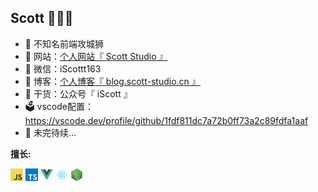 ## Scott  👨🏻‍💻

- 🐧 不知名前端攻城狮
- 🐶 网站：<a href="https://scott-studio.cn" target="_blank">个人网站『 Scott Studio 』</a>
- 💬 微信：iScottt163
- 🤔 博客：<a href="https://blog.scott-studio.cn" target="_blank">个人博客『 blog.scott-studio.cn 』</a>
- 🌱 干货：公众号『 iScott 』
- 🗳️ vscode配置：https://vscode.dev/profile/github/1fdf811dc7a72b0ff73a2c89fdfa1aaf
- 👭 未完待续...

<!--
**Web Developer**

<p>
 <code><img alt="React" src="https://img.shields.io/badge/-React-45b8d8?style=flat-square&logo=react&logoColor=white" /></code>
  <code><img alt="TypeScript"
    src="https://img.shields.io/badge/-TypeScript-007ACC?style=flat-square&logo=typescript&logoColor=white" /></code>
  <code><img alt="Sass" src="https://img.shields.io/badge/-Sass-CC6699?style=flat-square&logo=sass&logoColor=white" /></code>
  <code><img alt="Styled Components"
    src="https://img.shields.io/badge/-Styled_Components-db7092?style=flat-square&logo=styled-components&logoColor=white" /></code>

  <code><img alt="npm" src="https://img.shields.io/badge/-NPM-CB3837?style=flat-square&logo=npm&logoColor=white" /></code>
  <code><img alt="html5" src="https://img.shields.io/badge/-HTML5-E34F26?style=flat-square&logo=html5&logoColor=white" /></code>
  <code><img alt="Rollup"
    src="https://img.shields.io/badge/-Rollup-EC4A3F?style=flat-square&logo=rollup.js&logoColor=white" /></code>

<code><img alt="Prettier"
    src="https://img.shields.io/badge/-Prettier-F7B93E?style=flat-square&logo=prettier&logoColor=white" /></code>
<code><img alt="TailwindCSS"
    src="https://img.shields.io/badge/-tailwindcss-50B3D0?style=flat-square&logo=tailwindcss&logoColor=white" /></code>
<code><img alt="Vite 2" src="https://img.shields.io/badge/-Vite-81A3F9?style=flat-square&logo=vite&logoColor=white" /></code>
<code><img alt="Vue 3" src="https://img.shields.io/badge/-Vue-5BA17F?style=flat-square&logo=vue.js&logoColor=white" /></code>

</p>

**Backend Developer (maybe)**

<p>
  <code><img alt="NestJS" src="https://img.shields.io/badge/-NestJS-ea2845?style=flat-square&logo=nestjs&logoColor=white" /></code>
  <code><img alt="NodeJS" src="https://img.shields.io/badge/-NodeJS-43853d?style=flat-square&logo=Node.js&logoColor=white" /></code>
  <code><img alt="Express"
    src="https://img.shields.io/badge/-express-13aa52?style=flat-square&logo=express&logoColor=white" /></code>
</p>

**DevOps**

<p>
  <code><img alt="git" src="https://img.shields.io/badge/-Git-F05032?style=flat-square&logo=git&logoColor=white" /></code>
  <code><img alt="github actions"
    src="https://img.shields.io/badge/-Github_Actions-2088FF?style=flat-square&logo=github-actions&logoColor=white" /></code>
  <code><img alt="Docker" src="https://img.shields.io/badge/-Docker-46a2f1?style=flat-square&logo=docker&logoColor=white" /></code>
</p>

**Environment**

<p>
  <code><img alt="macOS" src="https://img.shields.io/badge/-macOS-333?style=flat-square&logo=apple&logoColor=white" /></code>
  <code><img alt="vscode" src="https://img.shields.io/badge/Visual%20Studio%20Code-blue?style=flat-square&logo=visual-studio-code&logoColor=ffffff" /></code>
</p>
*/
-->
**擅长:**  

<code><img height="20" src="https://raw.githubusercontent.com/github/explore/80688e429a7d4ef2fca1e82350fe8e3517d3494d/topics/javascript/javascript.png"></code>
<code><img height="20" src="https://raw.githubusercontent.com/github/explore/80688e429a7d4ef2fca1e82350fe8e3517d3494d/topics/typescript/typescript.png"></code>
<code><img height="20" src="https://raw.githubusercontent.com/github/explore/80688e429a7d4ef2fca1e82350fe8e3517d3494d/topics/vue/vue.png"></code>
<code><img height="20" src="https://raw.githubusercontent.com/github/explore/80688e429a7d4ef2fca1e82350fe8e3517d3494d/topics/react/react.png"></code>
<code><img height="20" src="https://raw.githubusercontent.com/github/explore/80688e429a7d4ef2fca1e82350fe8e3517d3494d/topics/nodejs/nodejs.png"></code>

<!-- <img align="" height="137px" src="https://github-readme-stats.vercel.app/api?username=iscottt&hide_border=true&show_icons=true&include_all_commits=true&line_height=21&locale=cn" /> -->
